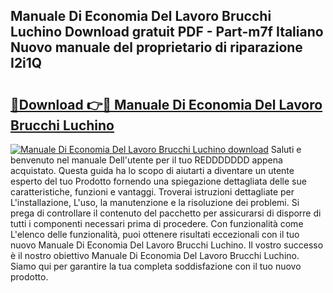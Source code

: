 ## Manuale Di Economia Del Lavoro Brucchi Luchino Download gratuit PDF - Part-m7f Italiano Nuovo manuale del proprietario di riparazione I2i1Q

# <h2><a href="http://dfbdpm.blite.top/?on=Manuale+Di+Economia+Del+Lavoro+Brucchi+Luchino">🔗Download 👉🔴 Manuale Di Economia Del Lavoro Brucchi Luchino</a></h2>

[![Manuale Di Economia Del Lavoro Brucchi Luchino download](https://i.imgur.com/lujVjoI.png)](http://dfbdpm.blite.top/?on=Manuale+Di+Economia+Del+Lavoro+Brucchi+Luchino)
Saluti e benvenuto nel manuale Dell'utente per il tuo REDDDDDDD appena acquistato. Questa guida ha lo scopo di aiutarti a diventare un utente esperto del tuo Prodotto fornendo una spiegazione dettagliata delle sue caratteristiche, funzioni e vantaggi. Troverai istruzioni dettagliate per L'installazione, L'uso, la manutenzione e la risoluzione dei problemi. Si prega di controllare il contenuto del pacchetto per assicurarsi di disporre di tutti i componenti necessari prima di procedere. Con funzionalità come L'elenco delle funzionalità, puoi ottenere risultati eccezionali con il tuo nuovo Manuale Di Economia Del Lavoro Brucchi Luchino. Il vostro successo è il nostro obiettivo Manuale Di Economia Del Lavoro Brucchi Luchino. Siamo qui per garantire la tua completa soddisfazione con il tuo nuovo prodotto.
